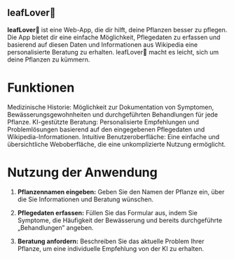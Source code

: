 ## **leafLover🌱**

**leafLover🌱** ist eine Web-App, die dir hilft, deine Pflanzen besser zu pflegen. Die App bietet dir eine einfache Möglichkeit, Pflegedaten zu erfassen und basierend auf diesen Daten und Informationen aus Wikipedia eine personalisierte Beratung zu erhalten. leafLover🌱 macht es leicht, sich um deine Pflanzen zu kümmern.

# Funktionen

Medizinische Historie: Möglichkeit zur Dokumentation von Symptomen, Bewässerungsgewohnheiten und durchgeführten Behandlungen für jede Pflanze.
KI-gestützte Beratung: Personalisierte Empfehlungen und Problemlösungen basierend auf den eingegebenen Pflegedaten und Wikipedia-Informationen.
Intuitive Benutzeroberfläche: Eine einfache und übersichtliche Weboberfläche, die eine unkomplizierte Nutzung ermöglicht.

# Nutzung der Anwendung

1. **Pflanzennamen eingeben:** Geben Sie den Namen der Pflanze ein, über die Sie Informationen und Beratung wünschen.

2. **Pflegedaten erfassen:** Füllen Sie das Formular aus, indem Sie Symptome, die Häufigkeit der Bewässerung und bereits durchgeführte „Behandlungen” angeben.
 
3. **Beratung anfordern:** Beschreiben Sie das aktuelle Problem Ihrer Pflanze, um eine individuelle Empfehlung von der KI zu erhalten.


